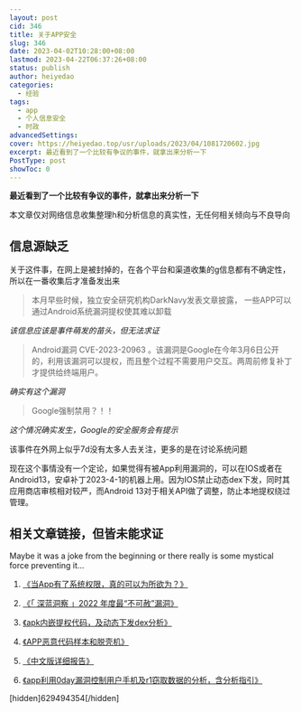 ```yaml
---
layout: post
cid: 346
title: 关于APP安全
slug: 346
date: 2023-04-02T10:28:00+08:00
lastmod: 2023-04-22T06:37:26+08:00
status: publish
author: heiyedao
categories: 
  - 经验
tags: 
  - app
  - 个人信息安全
  - 时政
advancedSettings: 
cover: https://heiyedao.top/usr/uploads/2023/04/1081720602.jpg
excerpt: 最近看到了一个比较有争议的事件，就拿出来分析一下
PostType: post
showToc: 0
---
```


**最近看到了一个比较有争议的事件，就拿出来分析一下**

本文章仅对网络信息收集整理h和分析信息的真实性，无任何相关倾向与不良导向

## 信息源缺乏
关于这件事，在网上是被封掉的，在各个平台和渠道收集的g信息都有不确定性，所以在一番收集后才准备发出来

> 本月早些时候，独立安全研究机构DarkNavy发表文章披露， 一些APP可以通过Android系统漏洞提权使其难以卸载

*该信息应该是事件萌发的苗头，但无法求证*

> Android漏洞 CVE-2023-20963 。该漏洞是Google在今年3月6日公开的，利用该漏洞可以提权，而且整个过程不需要用户交互。两周前修复补丁才提供给终端用户。

*确实有这个漏洞*

> Google强制禁用？！！

*这个情况确实发生，Google的安全服务会有提示*

该事件在外网上似乎7d没有太多人去关注，更多的是在讨论系统问题

现在这个事情没有一个定论，如果觉得有被App利用漏洞的，可以在IOS或者在Android13，安卓补丁2023-4-1的机器上用。因为IOS禁止动态dex下发，同时其应用商店审核相对较严，而Android 13对于相关API做了调整，防止本地提权绕过管理。

## 相关文章链接，但皆未能求证

Maybe it was a joke from the beginning or there really is some mystical force preventing it…

1. [《当App有了系统权限，真的可以为所欲为？》][1]

2. [《「 深蓝洞察 」2022 年度最“不可赦”漏洞》][2]

3. [《apk内嵌提权代码，及动态下发dex分析》][3]

4. [《APP恶意代码样本和脱壳机》][4]

5. [《中文版详细报告》][5]

6. [《app利用0day漏洞控制用户手机及r1窃取数据的分析，含分析指引》][6]

[hidden]629494354[/hidden]

  [1]: https://heiyedao.top/usr/uploads/2023/04/3241475641.txt
  [2]: https://heiyedao.top/usr/uploads/2023/04/3241475641.txt
  [3]: https://heiyedao.top/usr/uploads/2023/04/878613358.txt
  [4]: https://heiyedao.top/usr/uploads/2023/04/878613358.txt
  [5]: https://heiyedao.top/usr/uploads/2023/04/878613358.txt
  [6]: https://heiyedao.top/usr/uploads/2023/04/878613358.txt
  [7]: http://
